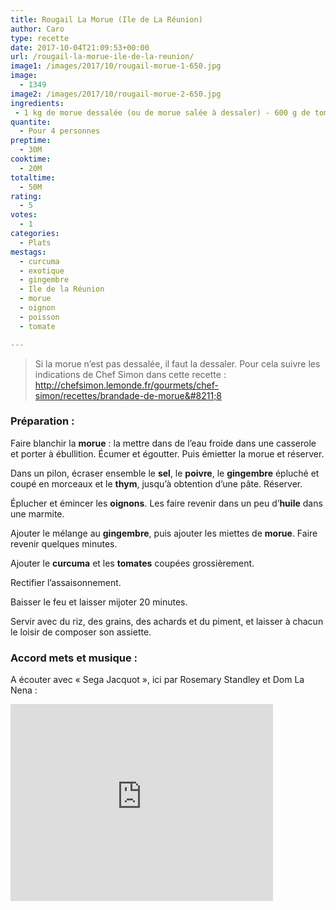 ```yaml
---
title: Rougail La Morue (Ile de La Réunion)
author: Caro
type: recette
date: 2017-10-04T21:09:53+00:00
url: /rougail-la-morue-ile-de-la-reunion/
image1: /images/2017/10/rougail-morue-1-650.jpg
image:
  - 1349
image2: /images/2017/10/rougail-morue-2-650.jpg
ingredients:
 - 1 kg de morue dessalée (ou de morue salée à dessaler) - 600 g de tomates - 600 g d'oignons - un petit morceau de gingembre - 1 cuillère à soupe de curcuma - thym - huile - sel, poivre
quantite:
  - Pour 4 personnes
preptime:
  - 30M
cooktime:
  - 20M
totaltime:
  - 50M
rating:
  - 5
votes:
  - 1
categories:
  - Plats
mestags:
  - curcuma
  - exotique
  - gingembre
  - Ile de la Réunion
  - morue
  - oignon
  - poisson
  - tomate

---
```

> Si la morue n&rsquo;est pas dessalée, il faut la dessaler. Pour cela suivre les indications de Chef Simon dans cette recette : <a href="http://chefsimon.lemonde.fr/gourmets/chef-simon/recettes/brandade-de-morue--8" target="_blank" rel="noopener">http://chefsimon.lemonde.fr/gourmets/chef-simon/recettes/brandade-de-morue&#8211;8</a>

### Préparation :

Faire blanchir la **morue** : la mettre dans de l&rsquo;eau froide dans une casserole et porter à ébullition. Écumer et égoutter. Puis émietter la morue et réserver.

Dans un pilon, écraser ensemble le **sel**, le **poivre**, le **gingembre** épluché et coupé en morceaux et le **thym**, jusqu&rsquo;à obtention d&rsquo;une pâte. Réserver.

Éplucher et émincer les **oignons**. Les faire revenir dans un peu d&rsquo;**huile** dans une marmite.

Ajouter le mélange au **gingembre**, puis ajouter les miettes de **morue**. Faire revenir quelques minutes.

Ajouter le **curcuma** et les **tomates** coupées grossièrement.

Rectifier l&rsquo;assaisonnement.

Baisser le feu et laisser mijoter 20 minutes.

Servir avec du riz, des grains, des achards et du piment, et laisser à chacun le loisir de composer son assiette.

### Accord mets et musique :

A écouter avec « Sega Jacquot », ici par Rosemary Standley et Dom La Nena :

<div class="video-container">
  <iframe src="https://www.youtube.com/embed/dDOFSTZZDxI" width="420" height="315" frameborder="0" allowfullscreen="allowfullscreen"></iframe>
</div>